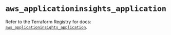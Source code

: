 # `aws_applicationinsights_application`

Refer to the Terraform Registry for docs: [`aws_applicationinsights_application`](https://registry.terraform.io/providers/hashicorp/aws/5.85.0/docs/resources/applicationinsights_application).
